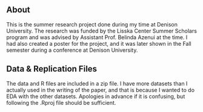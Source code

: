 ## About
This is the summer research project done during my time at Denison University. The research was funded by the Lisska Center Summer Scholars program and was advised by Assistant Prof. Belinda Azenui at the time. I had also created a poster for the project, and it was later shown in the Fall semester during a conference at Denison University. 

## Data & Replication Files
The data and R files are included in a zip file. I have more datasets than I actually used in the writing of the paper, and that is because I wanted to do EDA with the other datasets. Apologies in advance if it is confusing, but following the .Rproj file should be sufficient.

